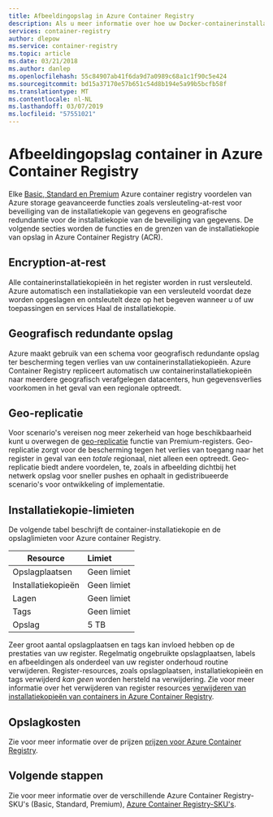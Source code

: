 ```yaml
---
title: Afbeeldingopslag in Azure Container Registry
description: Als u meer informatie over hoe uw Docker-containerinstallatiekopieën worden opgeslagen in Azure Container Registry, met inbegrip van beveiliging, redundantie en capaciteit.
services: container-registry
author: dlepow
ms.service: container-registry
ms.topic: article
ms.date: 03/21/2018
ms.author: danlep
ms.openlocfilehash: 55c84907ab41f6da9d7a0989c68a1c1f90c5e424
ms.sourcegitcommit: bd15a37170e57b651c54d8b194e5a99b5bcfb58f
ms.translationtype: MT
ms.contentlocale: nl-NL
ms.lasthandoff: 03/07/2019
ms.locfileid: "57551021"
---
```

# <a name="container-image-storage-in-azure-container-registry"></a>Afbeeldingopslag container in Azure Container Registry

Elke [Basic, Standard en Premium](container-registry-skus.md) Azure container registry voordelen van Azure storage geavanceerde functies zoals versleuteling-at-rest voor beveiliging van de installatiekopie van gegevens en geografische redundantie voor de installatiekopie van de beveiliging van gegevens. De volgende secties worden de functies en de grenzen van de installatiekopie van opslag in Azure Container Registry (ACR).

## <a name="encryption-at-rest"></a>Encryption-at-rest

Alle containerinstallatiekopieën in het register worden in rust versleuteld. Azure automatisch een installatiekopie van een versleuteld voordat deze worden opgeslagen en ontsleutelt deze op het begeven wanneer u of uw toepassingen en services Haal de installatiekopie.

## <a name="geo-redundant-storage"></a>Geografisch redundante opslag

Azure maakt gebruik van een schema voor geografisch redundante opslag ter bescherming tegen verlies van uw containerinstallatiekopieën. Azure Container Registry repliceert automatisch uw containerinstallatiekopieën naar meerdere geografisch verafgelegen datacenters, hun gegevensverlies voorkomen in het geval van een regionale optreedt.

## <a name="geo-replication"></a>Geo-replicatie

Voor scenario's vereisen nog meer zekerheid van hoge beschikbaarheid kunt u overwegen de [geo-replicatie](container-registry-geo-replication.md) functie van Premium-registers. Geo-replicatie zorgt voor de bescherming tegen het verlies van toegang naar het register in geval van een *totale* regionaal, niet alleen een optreedt. Geo-replicatie biedt andere voordelen, te, zoals in afbeelding dichtbij het netwerk opslag voor sneller pushes en ophaalt in gedistribueerde scenario's voor ontwikkeling of implementatie.

## <a name="image-limits"></a>Installatiekopie-limieten

De volgende tabel beschrijft de container-installatiekopie en de opslaglimieten voor Azure container Registry.

| Resource | Limiet |
| -------- | :---- |
| Opslagplaatsen | Geen limiet |
| Installatiekopieën | Geen limiet |
| Lagen | Geen limiet |
| Tags | Geen limiet|
| Opslag | 5 TB |

Zeer groot aantal opslagplaatsen en tags kan invloed hebben op de prestaties van uw register. Regelmatig ongebruikte opslagplaatsen, labels en afbeeldingen als onderdeel van uw register onderhoud routine verwijderen. Register-resources, zoals opslagplaatsen, installatiekopieën en tags verwijderd *kan geen* worden hersteld na verwijdering. Zie voor meer informatie over het verwijderen van register resources [verwijderen van installatiekopieën van containers in Azure Container Registry](container-registry-delete.md).

## <a name="storage-cost"></a>Opslagkosten

Zie voor meer informatie over de prijzen [prijzen voor Azure Container Registry][pricing].

## <a name="next-steps"></a>Volgende stappen

Zie voor meer informatie over de verschillende Azure Container Registry-SKU's (Basic, Standard, Premium), [Azure Container Registry-SKU's](container-registry-skus.md).

<!-- IMAGES -->

<!-- LINKS - External -->
[portal]: https://portal.azure.com
[pricing]: https://aka.ms/acr/pricing

<!-- LINKS - Internal -->
